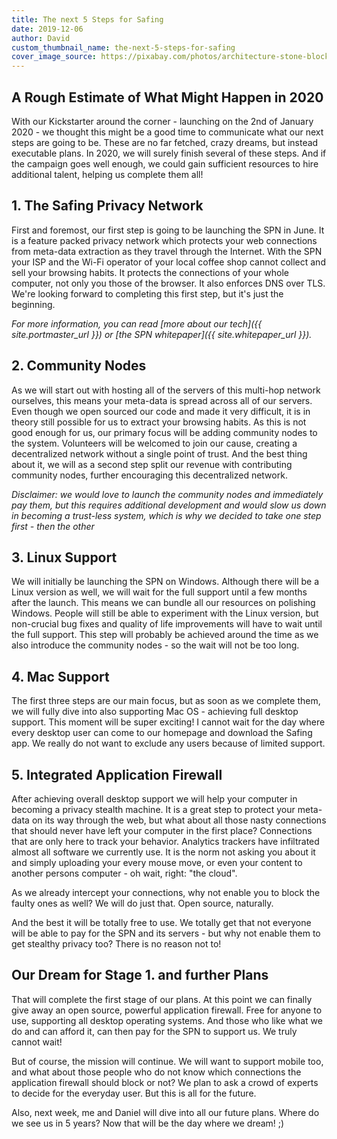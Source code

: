 ```yaml
---
title: The next 5 Steps for Safing
date: 2019-12-06
author: David
custom_thumbnail_name: the-next-5-steps-for-safing
cover_image_source: https://pixabay.com/photos/architecture-stone-blocks-block-3481302/
---
```


## A Rough Estimate of What Might Happen in 2020

With our Kickstarter around the corner - launching on the 2nd of January 2020 - we thought this might be a good time to communicate what our next steps are going to be. These are no far fetched, crazy dreams, but instead executable plans. In 2020, we will surely finish several of these steps. And if the campaign goes well enough, we could gain sufficient resources to hire additional talent, helping us complete them all!

## 1. The Safing Privacy Network

First and foremost, our first step is going to be launching the SPN in June. It is a feature packed privacy network which protects your web connections from meta-data extraction as they travel through the Internet. With the SPN your ISP and the Wi-Fi operator of your local coffee shop cannot collect and sell your browsing habits. It protects the connections of your whole computer, not only you those of the browser. It also enforces DNS over TLS. We're looking forward to completing this first step, but it's just the beginning.

_For more information, you can read [more about our tech]({{ site.portmaster_url }}) or [the SPN whitepaper]({{ site.whitepaper_url }})._

## 2. Community Nodes

As we will start out with hosting all of the servers of this multi-hop network ourselves, this means your meta-data is spread across all of our servers. Even though we open sourced our code and made it very difficult, it is in theory still possible for us to extract your browsing habits. As this is not good enough for us, our primary focus will be adding community nodes to the system. Volunteers will be welcomed to join our cause, creating a decentralized network without a single point of trust. And the best thing about it, we will as a second step split our revenue with contributing community nodes, further encouraging this decentralized network.

_Disclaimer: we would love to launch the community nodes and immediately pay them, but this requires additional development and would slow us down in becoming a trust-less system, which is why we decided to take one step first - then the other_

## 3. Linux Support

We will initially be launching the SPN on Windows. Although there will be a Linux version as well, we will wait for the full support until a few months after the launch. This means we can bundle all our resources on polishing Windows. People will still be able to experiment with the Linux version, but non-crucial bug fixes and quality of life improvements will have to wait until the full support. This step will probably be achieved around the time as we also introduce the community nodes - so the wait will not be too long.

## 4. Mac Support

The first three steps are our main focus, but as soon as we complete them, we will fully dive into also supporting Mac OS - achieving full desktop support. This moment will be super exciting! I cannot wait for the day where every desktop user can come to our homepage and download the Safing app. We really do not want to exclude any users because of limited support.

## 5. Integrated Application Firewall

After achieving overall desktop support we will help your computer in becoming a privacy stealth machine. It is a great step to protect your meta-data on its way through the web, but what about all those nasty connections that should never have left your computer in the first place? Connections that are only here to track your behavior. Analytics trackers have infiltrated almost all software we currently use. It is the norm not asking you about it and simply uploading your every mouse move, or even your content to another persons computer - oh wait, right: "the cloud".

As we already intercept your connections, why not enable you to block the faulty ones as well? We will do just that. Open source, naturally.

And the best it will be totally free to use. We totally get that not everyone will be able to pay for the SPN and its servers - but why not enable them to get stealthy privacy too? There is no reason not to!

## Our Dream for Stage 1. and further Plans

That will complete the first stage of our plans. At this point we can finally give away an open source, powerful application firewall. Free for anyone to use, supporting all desktop operating systems. And those who like what we do and can afford it, can then pay for the SPN to support us. We truly cannot wait!

But of course, the mission will continue. We will want to support mobile too, and what about those people who do not know which connections the application firewall should block or not? We plan to ask a crowd of experts to decide for the everyday user. But this is all for the future.

Also, next week, me and Daniel will dive into all our future plans. Where do we see us in 5 years? Now that will be the day where we dream! ;)
